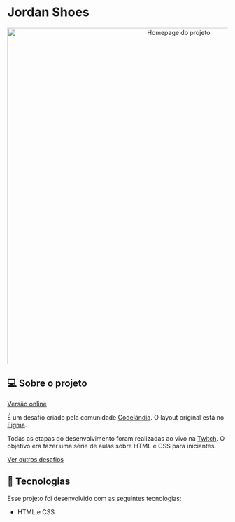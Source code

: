 # Jordan Shoes

<div align="center">
  <img
    width="768px"
    height="auto"
    alt="Homepage do projeto"
    title="Home do blog"
    src="./imgs/demo.gif"
  />
</div>

## 💻 Sobre o projeto

<a href="https://devlucaslopes.vercel.app/" target="_blank">Versão online</a>

É um desafio criado pela comunidade [Codelândia](https://discord.gg/wNCWTVuxyz). O layout original está no [Figma](https://www.figma.com/file/Yb9IBH56g7T1hdIyZ3BMNO/Desafios---Codel%C3%A2ndia?node-id=58198%3A756).

Todas as etapas do desenvolvimento foram realizadas ao vivo na <a href="https://twitch.tv/devlucaslopes" target="_blank">Twitch</a>. O objetivo era fazer uma série de aulas sobre HTML e CSS para iniciantes.

[Ver outros desafios](https://github.com/devlucaslopes/all-frontend-challenges)

## 🚀 Tecnologias

Esse projeto foi desenvolvido com as seguintes tecnologias:

- HTML e CSS
